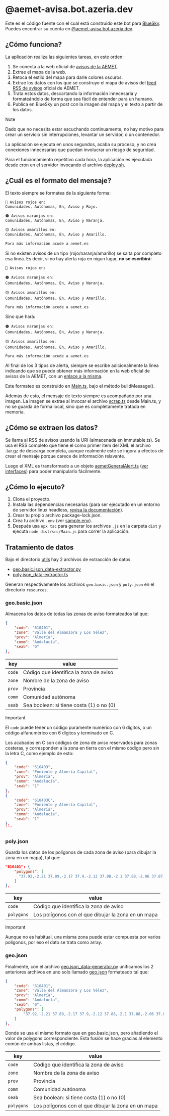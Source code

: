 # @aemet-avisa.bot.azeria.dev

Este es el código fuente con el cual está construido este bot para [BlueSky](https://bsky.app/). Puedes encontrar su cuenta en [@aemet-avisa.bot.azeria.dev](https://bsky.app/profile/did:plc:74vcrrzbpvefn46bocozy527).

## ¿Cómo funciona?
La aplicación realiza las siguientes tareas, en este orden:
1. Se conecta a la web oficial de [avisos de la AEMET](https://www.aemet.es/es/eltiempo/prediccion/avisos).
2. Extrae el mapa de la web.
3. Retoca el estilo del mapa para darle colores oscuros.
4. Extrae los datos con los que se construye el mapa de avisos del [feed RSS de avisos](https://www.aemet.es/es/rss_info/avisos/esp) oficial de AEMET.
5. Trata estos datos, descartando la información innecesaria y formateándolo de forma que sea fácil de entender para un humano.
6. Publica en BlueSky un post con la imagen del mapa y el texto a partir de los datos.

> [!NOTE]
> Dado que no necesita estar escuchando continuamente, no hay motivo para crear un servicio sin interrupciones, levantar un servidor, o un contenedor. 
>
> La aplicación se ejecuta en unos segundos, acaba su proceso, y no crea conexiones innecesarias que puedan involucrar un riesgo de seguridad. 
>
> Para el funcionamiento repetitivo cada hora, la aplicación es ejecutada desde cron en el servidor invocando el archivo [deploy.sh](deploy.sh).

## ¿Cuál es el formato del mensaje?
El texto siempre se formatea de la siguiente forma:

```md
🔴 Avisos rojos en:
Comunidades, Autónomas, En, Aviso y Rojo.

🟠 Avisos naranjas en:
Comunidades, Autónomas, En, Aviso y Naranja.

🟡 Avisos amarillos en:
Comunidades, Autónomas, En, Aviso y Amarillo.

Para más información acude a aemet.es
```

Si no existen avisos de un tipo (rojo/naranja/amarillo) se salta por completo esa línea. Es decir, si no hay alerta roja en nigun lugar, **no se escribirá**:
```
🔴 Avisos rojos en:

🟠 Avisos naranjas en:
Comunidades, Autónomas, En, Aviso y Naranja.

🟡 Avisos amarillos en:
Comunidades, Autónomas, En, Aviso y Amarillo.

Para más información acude a aemet.es
```

Sino que hará:

```
🟠 Avisos naranjas en:
Comunidades, Autónomas, En, Aviso y Naranja.

🟡 Avisos amarillos en:
Comunidades, Autónomas, En, Aviso y Amarillo.

Para más información acude a aemet.es
```

Al final de los 3 tipos de alerta, siempre se escribe adicionalmente la línea indicando que se puede obtener más información en la web oficial de avisos de la AEMET, con un [enlace a la misma](https://www.aemet.es/es/eltiempo/prediccion/avisos).

Este formateo es construido en [Main.ts](src/Main.ts), bajo el método buildMessage().

Además de esto, el mensaje de texto siempre es acompañado por una imagen. La imagen se extrae al invocar el archivo [scrap.ts](src/scrap.ts) desde Main.ts, y no se guarda de forma local, sino que es completamente tratada en memoria.

## ¿Cómo se extraen los datos?
Se llama al RSS de avisos usando la URI (almacenada en immutable.ts). Se usa el RSS completo que tiene el como primer item del XML el archivo .tar.gz de descarga completa, aunque realmente este se ingora a efectos de crear el mensaje porque carece de información relavante.

Luego el XML es transformado a un objeto [aemetGeneralAlert.ts](src/interface/aemetGeneralAlert.ts) ([ver interfaces](src/interface/)) para poder manipularlo fácilmente.

## ¿Cómo lo ejecuto?
1. Clona el proyecto.
2. Instala las dependencias necesarias (para ser ejecutado en un entorno de servidor linux headless, [revisa la documentación](buildMessage)).
3. Crear tu propio archivo package-lock.json.
4. Crea tu archivo `.env` (ver [sample.env](sample.env)).
5. Después usa `npx tsc` para generar los archivos `.js` en la carpeta `dist` y ejecuta `node dist/src/Main.js` para correr la aplicación.

## Tratamiento de datos
Bajo el directorio [utils](src/utils/) hay 2 archivos de extracción de datos.
- [geo.basic.json_data-extractor.py](src/utils/geo.basic.json_data-extractor.py)
- [poly.json_data-extractor.ts](src/utils/poly.json_data-extractor.ts)

Generan respectivamente los archivos `geo.basic.json` y `poly.json` en el directorio `resources`.

### geo.basic.json

Almacena los datos de todas las zonas de aviso formateados tal que:

```json
{
    "code": "610401",
    "zone": "Valle del Almanzora y Los Vélez",
    "prov": "Almería",
    "comm": "Andalucía",
    "seab": "0"
},
```

| key    | value                                     |
|--------|-------------------------------------------|
| `code` | Código que identifica la zona de aviso    |
| `zone` | Nombre de la zona de aviso                |
| `prov` | Provincia                                 |
| `comm` | Comunidad autónoma                        |
| `seab` | Sea boolean: si tiene costa (1) o no (0)  |

> [!IMPORTANT]
> El `code` puede tener un código puramente numérico con 6 dígitos, o un código alfanumérico con 6 dígitos y terminado en C.
>
> Los acabados en C son códigos de zona de aviso reservados para zonas costeras, y corresponden a la zona en tierra con el mismo código pero sin la letra C, como ejemplo de esto:
>
> ```json
> {
>     "code": "610403",
>     "zone": "Poniente y Almería Capital",
>     "prov": "Almería",
>     "comm": "Andalucía",
>     "seab": "1"
> },
> {
>     "code": "610403C",
>     "zone": "Poniente y Almería Capital",
>     "prov": "Almería",
>     "comm": "Andalucía",
>     "seab": "1"
> },
> ´´´
>

### poly.json
Guarda los datos de los polígonos de cada zona de aviso (para dibujar la zona en un mapa), tal que:

```json
"610401": {
    "polygons": [
      "37.92,-2.21 37.89,-2.17 37.9,-2.12 37.88,-2.1 37.88,-2.06 37.87,-2.02 37.87,-1.97 37.84,-1.99 37.78,-2.01 37.73,-1.99 37.67,-2.01 37.59,-1.95 37.46,-1.84 37.43,-1.81 37.39,-1.84 37.36,-1.9 37.3,-1.95 37.27,-1.89 37.22,-1.89 37.19,-1.92 37.21,-1.96 37.23,-1.98 37.19,-2.02 37.16,-2.03 37.18,-2.11 37.21,-2.13 37.24,-2.2 37.21,-2.27 37.25,-2.27 37.27,-2.3 37.26,-2.34 37.26,-2.4 37.23,-2.42 37.21,-2.5 37.22,-2.55 37.24,-2.55 37.24,-2.62 37.23,-2.66 37.29,-2.66 37.34,-2.64 37.39,-2.63 37.43,-2.58 37.45,-2.57 37.51,-2.46 37.52,-2.36 37.61,-2.37 37.62,-2.31 37.7,-2.32 37.78,-2.28 37.81,-2.3 37.89,-2.29 37.92,-2.21"
    ]
},
```

| key        | value                                               |
|------------|-----------------------------------------------------|
| `code`     | Código que identifica la zona de aviso              |
| `polygons` | Los polígonos con el que dibujar la zona en un mapa |

> [!IMPORTANT]
> Aunque no es habitual, una misma zona puede estar compuesta por varios polígonos, por eso el dato se trata como array.

### geo.json

Finalmente, con el archivo [geo.json_data-generator.py](src/utils/geo.json_data-generator.py) unificamos los 2 anteriores archivos en uno solo llamado [geo.json](resources/geo.json) formateado tal que:

```json
{
    "code": "610401",
    "zone": "Valle del Almanzora y Los Vélez",
    "prov": "Almería",
    "comm": "Andalucía",
    "seab": "0",
    "polygons": [
        "37.92,-2.21 37.89,-2.17 37.9,-2.12 37.88,-2.1 37.88,-2.06 37.87,-2.02 37.87,-1.97 37.84,-1.99 37.78,-2.01 37.73,-1.99 37.67,-2.01 37.59,-1.95 37.46,-1.84 37.43,-1.81 37.39,-1.84 37.36,-1.9 37.3,-1.95 37.27,-1.89 37.22,-1.89 37.19,-1.92 37.21,-1.96 37.23,-1.98 37.19,-2.02 37.16,-2.03 37.18,-2.11 37.21,-2.13 37.24,-2.2 37.21,-2.27 37.25,-2.27 37.27,-2.3 37.26,-2.34 37.26,-2.4 37.23,-2.42 37.21,-2.5 37.22,-2.55 37.24,-2.55 37.24,-2.62 37.23,-2.66 37.29,-2.66 37.34,-2.64 37.39,-2.63 37.43,-2.58 37.45,-2.57 37.51,-2.46 37.52,-2.36 37.61,-2.37 37.62,-2.31 37.7,-2.32 37.78,-2.28 37.81,-2.3 37.89,-2.29 37.92,-2.21"
    ]
},
```

Donde se usa el mismo formato que en geo.basic.json, pero añadiendo el valor de polygons correspondiente. Esta fusión se hace gracias al elemento común de ambas listas, el código.

| key        | value                                               |
|------------|-----------------------------------------------------|
| `code`     | Código que identifica la zona de aviso              |
| `zone`     | Nombre de la zona de aviso                          |
| `prov`     | Provincia                                           |
| `comm`     | Comunidad autónoma                                  |
| `seab`     | Sea boolean: si tiene costa (1) o no (0)            |
| `polygons` | Los polígonos con el que dibujar la zona en un mapa |

